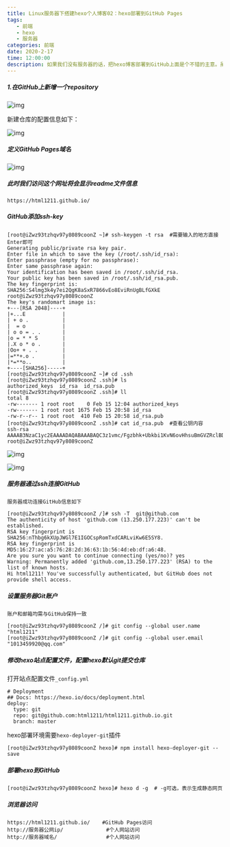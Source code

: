 ```yaml
---
title: Linux服务器下搭建hexo个人博客02：hexo部署到GitHub Pages
tags: 
   - 前端
   - hexo
   - 服务器
categories: 前端
date: 2020-2-17
time: 12:00:00
description: 如果我们没有服务器的话，把hexo博客部署到GitHub上面是个不错的主意。虽然访问会有些慢，不过极大地方便了我们的管理
---
```


##### 1.在GitHub上新增一个repository

![img](https://img-blog.csdnimg.cn/20200215213309334.png?x-oss-process=image/watermark,type_ZmFuZ3poZW5naGVpdGk,shadow_10,text_aHR0cHM6Ly9ibG9nLmNzZG4ubmV0L3FxMTAxMzQ1OTkyMA==,size_16,color_FFFFFF,t_70)

新建仓库的配置信息如下：

![img](https://img-blog.csdnimg.cn/20200215214353119.png?x-oss-process=image/watermark,type_ZmFuZ3poZW5naGVpdGk,shadow_10,text_aHR0cHM6Ly9ibG9nLmNzZG4ubmV0L3FxMTAxMzQ1OTkyMA==,size_16,color_FFFFFF,t_70)

##### 定义GitHub Pages域名

![img](https://img-blog.csdnimg.cn/20200215214625355.png)

##### 此时我们访问这个网址将会显示readme文件信息

~~~
https://html1211.github.io/
~~~

##### GitHub添加ssh-key

~~~
[root@iZwz93tzhqv97y8089coonZ ~]# ssh-keygen -t rsa  #需要输入的地方直接Enter即可
Generating public/private rsa key pair.
Enter file in which to save the key (/root/.ssh/id_rsa): 
Enter passphrase (empty for no passphrase): 
Enter same passphrase again: 
Your identification has been saved in /root/.ssh/id_rsa.
Your public key has been saved in /root/.ssh/id_rsa.pub.
The key fingerprint is:
SHA256:S4lmg3k4y7ei2QgK8aSxR7866vEo8EviRnUgBLfGXkE root@iZwz93tzhqv97y8089coonZ
The key's randomart image is:
+---[RSA 2048]----+
|+...E            |
| + o .           |
|  = o            |
| o o = . .       |
|o = * * S        |
|.X o * o .       |
|Oo+ + . .        |
|=**+.o .         |
|*=**o..          |
+----[SHA256]-----+
[root@iZwz93tzhqv97y8089coonZ ~]# cd .ssh
[root@iZwz93tzhqv97y8089coonZ .ssh]# ls
authorized_keys  id_rsa  id_rsa.pub
[root@iZwz93tzhqv97y8089coonZ .ssh]# ll
total 8
-rw------- 1 root root    0 Feb 15 12:04 authorized_keys
-rw------- 1 root root 1675 Feb 15 20:58 id_rsa
-rw-r--r-- 1 root root  410 Feb 15 20:58 id_rsa.pub
[root@iZwz93tzhqv97y8089coonZ .ssh]# cat id_rsa.pub  #查看公钥内容
ssh-rsa AAAAB3NzaC1yc2EAAAADAQABAAABAQC3z1vmc/Fgzbhk+Ubkbi1KvN6ovHhsuBmGVZRclBDhkWaYX23Psre1dn9mJsQv5n1y1LjkPLtliaaYROBRFCzHDSVQQSLVvG1OIMGtYAD1FIiUf3Sy2Of3UxSRMFVbTaFJCg7STV6QIyigPeJq5xHeuHh4BpIZRajzex9Vqprv3hyjcT46F547Zpl3pzPvBuEuoA5xJIQ4cG5JzWbmgLFvMBvMG0labxvYFbWZJeUBxUx55wacOpP/NhzqM46Ihrw2S11+JDDrwqE9rRZyRKeZ9xqmdTvQL594AA3h6f+w1UBj6LG1f32YaeQyXD5PNPZE+XiDMwP4IFh345/9rCW/ root@iZwz93tzhqv97y8089coonZ
~~~

![img](https://img-blog.csdnimg.cn/20200215220058232.png?x-oss-process=image/watermark,type_ZmFuZ3poZW5naGVpdGk,shadow_10,text_aHR0cHM6Ly9ibG9nLmNzZG4ubmV0L3FxMTAxMzQ1OTkyMA==,size_16,color_FFFFFF,t_70)

![img](https://img-blog.csdnimg.cn/2020021522040914.png?x-oss-process=image/watermark,type_ZmFuZ3poZW5naGVpdGk,shadow_10,text_aHR0cHM6Ly9ibG9nLmNzZG4ubmV0L3FxMTAxMzQ1OTkyMA==,size_16,color_FFFFFF,t_70)

##### 服务器通过ssh连接GitHub

`服务器成功连接GitHub信息如下`

~~~
[root@iZwz93tzhqv97y8089coonZ /]# ssh -T  git@github.com
The authenticity of host 'github.com (13.250.177.223)' can't be established.
RSA key fingerprint is SHA256:nThbg6kXUpJWGl7E1IGOCspRomTxdCARLviKw6E5SY8.
RSA key fingerprint is MD5:16:27:ac:a5:76:28:2d:36:63:1b:56:4d:eb:df:a6:48.
Are you sure you want to continue connecting (yes/no)? yes
Warning: Permanently added 'github.com,13.250.177.223' (RSA) to the list of known hosts.
Hi html1211! You've successfully authenticated, but GitHub does not provide shell access.
~~~

##### 设置服务器Git账户

`账户和邮箱均需与GitHub保持一致`

~~~
[root@iZwz93tzhqv97y8089coonZ /]# git config --global user.name "html1211"
[root@iZwz93tzhqv97y8089coonZ /]# git config --global user.email "1013459920@qq.com"
~~~

##### 修改hexo站点配置文件，配置hexo默认git提交仓库

打开站点配置文件`_config.yml`

~~~
# Deployment
## Docs: https://hexo.io/docs/deployment.html
deploy:
  type: git
  repo: git@github.com:html1211/html1211.github.io.git
  branch: master
~~~

hexo部署环境需要`hexo-deployer-git`插件

~~~
[root@iZwz93tzhqv97y8089coonZ hexo]# npm install hexo-deployer-git --save
~~~

##### 部署hexo到GitHub

~~~
[root@iZwz93tzhqv97y8089coonZ hexo]# hexo d -g  # -g可选，表示生成静态网页
~~~

##### 浏览器访问

~~~
https://html1211.github.io/    #GitHub Pages访问
http://服务器公网ip/           	 #个人网站访问
http://服务器域名/                #个人网站访问
~~~

